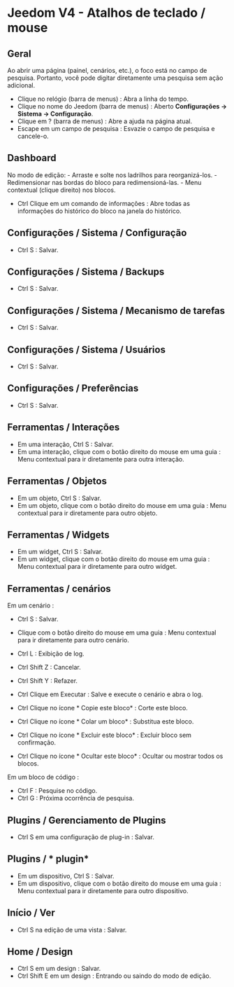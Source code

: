 # Jeedom V4 - Atalhos de teclado / mouse

## Geral

Ao abrir uma página (painel, cenários, etc.), o foco está no campo de pesquisa. Portanto, você pode digitar diretamente uma pesquisa sem ação adicional.

- Clique no relógio (barra de menus) : Abra a linha do tempo.
- Clique no nome do Jeedom (barra de menus)  : Aberto **Configurações → Sistema → Configuração**.
- Clique em ?  (barra de menus)  : Abre a ajuda na página atual.
- Escape em um campo de pesquisa : Esvazie o campo de pesquisa e cancele-o.

## Dashboard
No modo de edição:
	- Arraste e solte nos ladrilhos para reorganizá-los.
	- Redimensionar nas bordas do bloco para redimensioná-las.
	- Menu contextual (clique direito) nos blocos.

- Ctrl Clique em um comando de informações : Abre todas as informações do histórico do bloco na janela do histórico.

## Configurações / Sistema / Configuração
- Ctrl S : Salvar.

## Configurações / Sistema / Backups
- Ctrl S : Salvar.

## Configurações / Sistema / Mecanismo de tarefas
- Ctrl S : Salvar.

## Configurações / Sistema / Usuários
- Ctrl S : Salvar.

## Configurações / Preferências
- Ctrl S : Salvar.

## Ferramentas / Interações
- Em uma interação, Ctrl S : Salvar.
- Em uma interação, clique com o botão direito do mouse em uma guia : Menu contextual para ir diretamente para outra interação.

## Ferramentas / Objetos
- Em um objeto, Ctrl S : Salvar.
- Em um objeto, clique com o botão direito do mouse em uma guia : Menu contextual para ir diretamente para outro objeto.

## Ferramentas / Widgets
- Em um widget, Ctrl S : Salvar.
- Em um widget, clique com o botão direito do mouse em uma guia : Menu contextual para ir diretamente para outro widget.

## Ferramentas / cenários
Em um cenário :
- Ctrl S : Salvar.
- Clique com o botão direito do mouse em uma guia : Menu contextual para ir diretamente para outro cenário.
- Ctrl L : Exibição de log.
- Ctrl Shift Z : Cancelar.
- Ctrl Shift Y : Refazer.

- Ctrl Clique em Executar : Salve e execute o cenário e abra o log.
- Ctrl Clique no ícone * Copie este bloco* : Corte este bloco.
- Ctrl Clique no ícone * Colar um bloco* : Substitua este bloco.
- Ctrl Clique no ícone * Excluir este bloco* : Excluir bloco sem confirmação.
- Ctrl Clique no ícone * Ocultar este bloco* : Ocultar ou mostrar todos os blocos.

Em um bloco de código :
- Ctrl F : Pesquise no código.
- Ctrl G : Próxima ocorrência de pesquisa.

## Plugins / Gerenciamento de Plugins
- Ctrl S em uma configuração de plug-in : Salvar.

## Plugins / * plugin*
- Em um dispositivo, Ctrl S  : Salvar.
- Em um dispositivo, clique com o botão direito do mouse em uma guia : Menu contextual para ir diretamente para outro dispositivo.

## Início / Ver
- Ctrl S na edição de uma vista : Salvar.

## Home / Design
- Ctrl S em um design : Salvar.
- Ctrl Shift E em um design : Entrando ou saindo do modo de edição.


